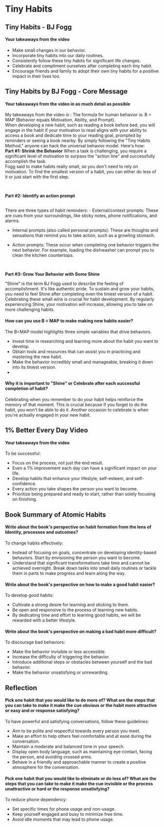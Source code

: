 # Tiny Habits
## Tiny Habits - BJ Fogg
#### Your takeaways from the video
- Make small changes in our behavior.
- Incorporate tiny habits into our daily routines.
- Consistently follow these tiny habits for significant life changes.
- Celebrate and compliment ourselves after completing each tiny habit.
- Encourage friends and family to adopt their own tiny habits for a positive impact in their lives too.

## Tiny Habits by BJ Fogg - Core Message
#### Your takeaways from the video in as much detail as possible
My takeaways from the video is :
The formula for human behavior is: B = MAP (Behavior equals Motivation, Ability, and Prompt). </br>
 When developing a new habit, such as reading a book before bed, you will engage in the habit if your motivation to read aligns with your ability to access a book and dedicate time to your reading goal, prompted by reminders or seeing a book nearby.
 By simply following the "Tiny Habits Method," anyone can hack the universal behavior model. Here's how: </br>
**Part #1: Shrink the Behavior**
When a task is challenging, you require a significant level of motivation to surpass the "action line" and successfully accomplish the task. </br>
Fogg said to make habits really small, so you don't need to rely on motivation. To find the smallest version of a habit, you can either do less of it or just start with the first step.

</br>

**Part #2: Identify an action prompt**

</br>
There are three types of habit reminders:
- External/context prompts: These are cues from your surroundings, like sticky notes, phone notifications, and alarms.

- Internal prompts (also called personal prompts): These are thoughts and sensations that remind you to take action, such as a growling stomach.

- Action prompts: These occur when completing one behavior triggers the next behavior. For example, loading the dishwasher can prompt you to clean the kitchen countertops.

</br>

**Part #3: Grow Your Behavior with Some Shine**

"Shine" is the term BJ Fogg used to describe the feeling of accomplishment. It's like authentic pride. To sustain and grow your habits, you need to feel Shine after completing even the tiniest version of a habit. Celebrating these small wins is crucial for habit development. By regularly experiencing Shine, your motivation will increase, allowing you to take on more challenging habits.

#### How can you use B = MAP to make making new habits easier?
The B=MAP model highlights three simple variables that drive behaviors.
- Invest time in researching and learning more about the habit you want to develop.
- Obtain tools and resources that can assist you in practicing and mastering the new habit.
- Make the behavior incredibly small and manageable, breaking it down into its tiniest version.
- 
#### Why it is important to "Shine" or Celebrate after each successful completion of habit?
Celebrating when you remember to do your habit helps reinforce the memory of that moment. This is crucial because if you forget to do the habit, you won't be able to do it. Another occasion to celebrate is when you're actually engaged in your new habit.

## 1% Better Every Day Video
#### Your takeaways from the video
To be successful:
- Focus on the process, not just the end result.
- Even a 1% improvement each day can have a significant impact on your life.
- Develop habits that enhance your lifestyle, self-esteem, and self-confidence.
- Every action you take shapes the person you want to become.
- Prioritize being prepared and ready to start, rather than solely focusing on finishing.

## Book Summary of Atomic Habits
#### Write about the book's perspective on habit formation from the lens of Identity, processes and outcomes?
To change habits effectively:
- Instead of focusing on goals, concentrate on developing identity-based behaviors. Start by envisioning the person you want to become.
- Understand that significant transformations take time and cannot be achieved overnight. Break down tasks into small daily routines or tackle them in parts to make progress and learn along the way.
#### Write about the book's perspective on how to make a good habit easier?
To develop good habits:
- Cultivate a strong desire for learning and sticking to them.
- Be open and responsive to the process of learning new habits.
- By dedicating time and effort to learning good habits, we will be rewarded with a better lifestyle.

#### Write about the book's perspective on making a bad habit more difficult?
To discourage bad behaviors:
- Make the behavior invisible or less accessible.
- Increase the difficulty of triggering the behavior.
- Introduce additional steps or obstacles between yourself and the bad behavior.
- Make the behavior unsatisfying or unrewarding.

## Reflection
#### Pick one habit that you would like to do more of? What are the steps that you can take to make it make the cue obvious or the habit more attractive or easy and or response satisfying?
To have powerful and satisfying conversations, follow these guidelines:
- Aim to be polite and respectful towards every person you meet.
- Make an effort to help others feel comfortable and at ease during the conversation.
- Maintain a moderate and balanced tone in your speech.
- Display open body language, such as maintaining eye contact, facing the person, and avoiding crossed arms.
- Behave in a friendly and approachable manner to create a positive atmosphere for the conversation.
 
#### Pick one habit that you would like to eliminate or do less of? What are the steps that you can take to make it make the cue invisible or the process unattractive or hard or the response unsatisfying?
To reduce phone dependency:
- Set specific times for phone usage and non-usage.
- Keep yourself engaged and busy to minimize free time.
- Avoid idle moments that may lead to phone usage.
